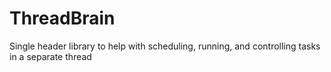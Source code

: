 # ThreadBrain
Single header library to help with scheduling, running, and controlling tasks in a separate thread
